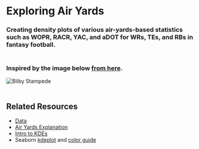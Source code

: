 # Exploring Air Yards

### Creating density plots of various air-yards-based statistics such as WOPR, RACR, YAC, and aDOT for WRs, TEs, and RBs in fantasy football. <br><br>

### Inspired by the image below [from here](https://fantasyfootballanalytics.net/2013/04/win-your-snake-draft-calculating-value.html).
![Bilby Stampede](https://i2.wp.com/3.bp.blogspot.com/-2Z8GJw5U7iw/UWsbLbiOBoI/AAAAAAAABqw/vDpECgwZMRA/s640/VOR-Density+2012.jpg?resize=640%2C440&ssl=1) <br><br>

## Related Resources
* [Data](https://www.ftnfantasy.com/air-yards)
* [Air Yards Explanation](https://noextrapoints.com/air-yards-and-other-metrics)
* [Intro to KDEs](https://towardsdatascience.com/histograms-and-density-plots-in-python-f6bda88f5ac0)
* Seaborn [kdeplot](https://seaborn.pydata.org/generated/seaborn.kdeplot.html#seaborn.kdeplot) and [color guide](https://seaborn.pydata.org/tutorial/color_palettes.html)